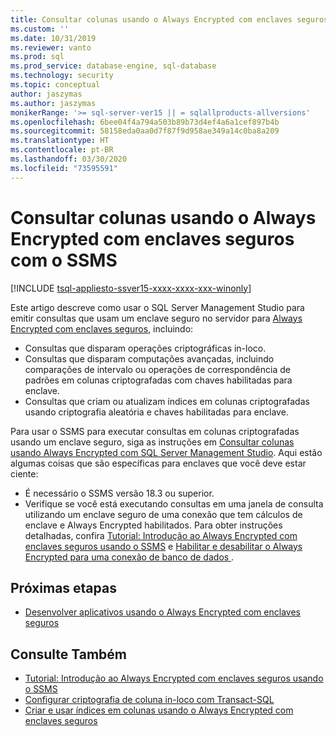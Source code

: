 ```yaml
---
title: Consultar colunas usando o Always Encrypted com enclaves seguros com o SSMS | Microsoft Docs
ms.custom: ''
ms.date: 10/31/2019
ms.reviewer: vanto
ms.prod: sql
ms.prod_service: database-engine, sql-database
ms.technology: security
ms.topic: conceptual
author: jaszymas
ms.author: jaszymas
monikerRange: '>= sql-server-ver15 || = sqlallproducts-allversions'
ms.openlocfilehash: 6bee04f4a794a503b89b73d4ef4a6a1cef897b4b
ms.sourcegitcommit: 58158eda0aa0d7f87f9d958ae349a14c0ba8a209
ms.translationtype: HT
ms.contentlocale: pt-BR
ms.lasthandoff: 03/30/2020
ms.locfileid: "73595591"
---
```

# <a name="query-columns-using-always-encrypted-with-secure-enclaves-with-ssms"></a>Consultar colunas usando o Always Encrypted com enclaves seguros com o SSMS
[!INCLUDE [tsql-appliesto-ssver15-xxxx-xxxx-xxx-winonly](../../../includes/tsql-appliesto-ssver15-xxxx-xxxx-xxx-winonly.md)]

Este artigo descreve como usar o SQL Server Management Studio para emitir consultas que usam um enclave seguro no servidor para [Always Encrypted com enclaves seguros](always-encrypted-enclaves.md), incluindo:
- Consultas que disparam operações criptográficas in-loco.
- Consultas que disparam computações avançadas, incluindo comparações de intervalo ou operações de correspondência de padrões em colunas criptografadas com chaves habilitadas para enclave.
- Consultas que criam ou atualizam índices em colunas criptografadas usando criptografia aleatória e chaves habilitadas para enclave.  

Para usar o SSMS para executar consultas em colunas criptografadas usando um enclave seguro, siga as instruções em [Consultar colunas usando Always Encrypted com SQL Server Management Studio](always-encrypted-query-columns-ssms.md). Aqui estão algumas coisas que são específicas para enclaves que você deve estar ciente:

- É necessário o SSMS versão 18.3 ou superior.
- Verifique se você está executando consultas em uma janela de consulta utilizando um enclave seguro de uma conexão que tem cálculos de enclave e Always Encrypted habilitados. Para obter instruções detalhadas, confira [Tutorial: Introdução ao Always Encrypted com enclaves seguros usando o SSMS](../tutorial-getting-started-with-always-encrypted-enclaves.md) e [Habilitar e desabilitar o Always Encrypted para uma conexão de banco de dados ](always-encrypted-query-columns-ssms.md#en-dis).

## <a name="next-steps"></a>Próximas etapas
- [Desenvolver aplicativos usando o Always Encrypted com enclaves seguros](always-encrypted-enclaves-client-development.md)

## <a name="see-also"></a>Consulte Também  
- [Tutorial: Introdução ao Always Encrypted com enclaves seguros usando o SSMS](../tutorial-getting-started-with-always-encrypted-enclaves.md)
- [Configurar criptografia de coluna in-loco com Transact-SQL](always-encrypted-enclaves-configure-encryption-tsql.md)
- [Criar e usar índices em colunas usando o Always Encrypted com enclaves seguros](always-encrypted-enclaves-create-use-indexes.md)

